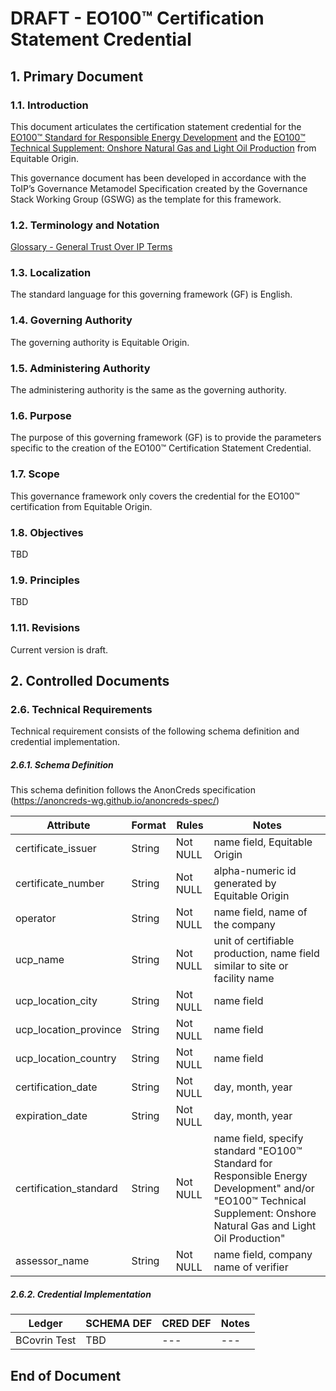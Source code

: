 
# DRAFT - EO100™ Certification Statement Credential

## 1. Primary Document
### 1.1. Introduction
This document articulates the certification statement credential for the [EO100™ Standard for Responsible Energy Development](https://energystandards.org/responsible-energy-development/) and the [EO100™ Technical Supplement: Onshore Natural Gas and Light Oil Production](https://energystandards.org/eo100-technical-supplement-onshore-natural-gas-and-light-oil-production/) from Equitable Origin. 


This governance document has been developed in accordance with the ToIP’s Governance Metamodel Specification created by the Governance Stack Working Group (GSWG) as the template for this framework.

### 1.2. Terminology and Notation

[Glossary - General Trust Over IP Terms](https://trustoverip.github.io/toip/glossary)

### 1.3. Localization

The standard language for this governing framework (GF) is English.
 
### 1.4. Governing Authority

The governing authority is Equitable Origin.

### 1.5. Administering Authority

The administering authority is the same as the governing authority.

### 1.6. Purpose
The purpose of this governing framework (GF) is to provide the parameters specific to the creation of the EO100™ Certification Statement Credential.

### 1.7. Scope

This governance framework only covers the credential for the EO100™ certification from Equitable Origin.

### 1.8. Objectives

TBD

### 1.9. Principles

TBD


### 1.11. Revisions

Current version is draft. 


## 2. Controlled Documents

### 2.6. Technical Requirements
Technical requirement consists of the following schema definition and credential implementation.

##### 2.6.1. Schema Definition

This schema definition follows the AnonCreds specification (https://anoncreds-wg.github.io/anoncreds-spec/)

Attribute | Format | Rules | Notes
--- | --- | --- | ---
certificate_issuer | String | Not NULL | name field, Equitable Origin
certificate_number | String | Not NULL | alpha-numeric id generated by Equitable Origin
operator | String | Not NULL | name field, name of the company
ucp_name | String | Not NULL | unit of certifiable production, name field similar to site or facility name
ucp_location_city | String | Not NULL | name field
ucp_location_province | String | Not NULL | name field
ucp_location_country | String | Not NULL | name field
certification_date | String | Not NULL | day, month, year
expiration_date | String | Not NULL | day, month, year
certification_standard | String | Not NULL | name field, specify standard "EO100™ Standard for Responsible Energy Development" and/or "EO100™ Technical Supplement: Onshore Natural Gas and Light Oil Production"
assessor_name | String | Not NULL | name field, company name of verifier

##### 2.6.2. Credential Implementation
Ledger | SCHEMA DEF | CRED DEF | Notes	
--- | --- | --- | ---
BCovrin Test | TBD | --- | ---

## End of Document
